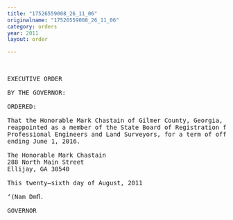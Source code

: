 ```yaml
---
title: "17526559008_26_11_06"
originalname: "17526559008_26_11_06"
category: orders
year: 2011
layout: order

---
```

<pre>
 

EXECUTIVE ORDER

BY THE GOVERNOR:

ORDERED:

That the Honorable Mark Chastain of Gilmer County, Georgia, is
reappointed as a member of the State Board of Registration for
Professional Engineers and Land Surveyors, for a term of office
ending June 1, 2016.

The Honorable Mark Chastain
288 North Main Street
Ellijay, GA 30540

This twenty—sixth day of August, 2011

‘(Nam Dmﬂ.

GOVERNOR

</pre>
